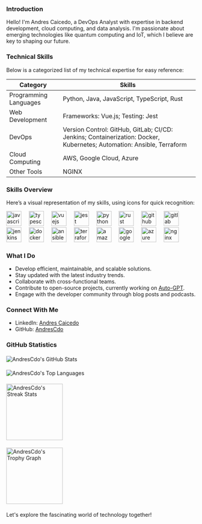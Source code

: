 ### Introduction
Hello! I'm Andres Caicedo, a DevOps Analyst with expertise in backend development, cloud computing, and data analysis. I'm passionate about emerging technologies like quantum computing and IoT, which I believe are key to shaping our future.

### Technical Skills
Below is a categorized list of my technical expertise for easy reference:

| Category               | Skills                                      |
|------------------------|---------------------------------------------|
| Programming Languages  | Python, Java, JavaScript, TypeScript, Rust  |
| Web Development        | Frameworks: Vue.js; Testing: Jest           |
| DevOps                 | Version Control: GitHub, GitLab; CI/CD: Jenkins; Containerization: Docker, Kubernetes; Automation: Ansible, Terraform |
| Cloud Computing        | AWS, Google Cloud, Azure                   |
| Other Tools            | NGINX                                       |

### Skills Overview
Here’s a visual representation of my skills, using icons for quick recognition:

<div align="left">
  <img src="https://cdn.jsdelivr.net/gh/devicons/devicon/icons/javascript/javascript-original.svg" height="40" alt="javascript logo"  />
  <img width="12" />
  <img src="https://cdn.jsdelivr.net/gh/devicons/devicon/icons/typescript/typescript-original.svg" height="40" alt="typescript logo"  />
  <img width="12" />
  <img src="https://cdn.jsdelivr.net/gh/devicons/devicon/icons/vuejs/vuejs-original.svg" height="40" alt="vuejs logo"  />
  <img width="12" />
  <img src="https://cdn.jsdelivr.net/gh/devicons/devicon/icons/jest/jest-plain.svg" height="40" alt="jest logo"  />
  <img width="12" />
  <img src="https://cdn.jsdelivr.net/gh/devicons/devicon/icons/python/python-original.svg" height="40" alt="python logo"  />
  <img width="12" />
  <img src="https://skillicons.dev/icons?i=rust" height="40" alt="rust logo"  />
  <img width="12" />
  <img src="https://skillicons.dev/icons?i=github" height="40" alt="github logo"  />
  <img width="12" />
  <img src="https://skillicons.dev/icons?i=gitlab" height="40" alt="gitlab logo"  />
  <img width="12" />
  <img src="https://skillicons.dev/icons?i=jenkins" height="40" alt="jenkins logo"  />
  <img width="12" />
  <img src="https://cdn.jsdelivr.net/gh/devicons/devicon/icons/docker/docker-original.svg" height="40" alt="docker logo"  />
  <img width="12" />
  <img src="https://cdn.jsdelivr.net/gh/devicons/devicon/icons/ansible/ansible-original.svg" height="40" alt="ansible logo"  />
  <img width="12" />
  <img src="https://cdn.jsdelivr.net/gh/devicons/devicon/icons/terraform/terraform-original.svg" height="40" alt="terraform logo"  />
  <img width="12" />
  <img src="https://skillicons.dev/icons?i=aws" height="40" alt="amazonwebservices logo"  />
  <img width="12" />
  <img src="https://cdn.jsdelivr.net/gh/devicons/devicon/icons/googlecloud/googlecloud-original.svg" height="40" alt="googlecloud logo"  />
  <img width="12" />
  <img src="https://skillicons.dev/icons?i=azure" height="40" alt="azure logo"  />
  <img width="12" />
  <img src="https://cdn.jsdelivr.net/gh/devicons/devicon/icons/nginx/nginx-original.svg" height="40" alt="nginx logo"  />
</div>


### What I Do
- Develop efficient, maintainable, and scalable solutions.
- Stay updated with the latest industry trends.
- Collaborate with cross-functional teams.
- Contribute to open-source projects, currently working on [Auto-GPT](https://github.com/Significant-Gravitas/Auto-GPT).
- Engage with the developer community through blog posts and podcasts.

### Connect With Me
- LinkedIn: [Andres Caicedo](https://linkedin.com/in/andrescdo)
- GitHub: [AndresCdo](https://github.com/AndresCdo)

### GitHub Statistics

<div style="display: flex; flex-wrap: wrap; justify-content: center; gap: 20px; margin: 20px 0;">
  <img src="https://github-readme-stats.vercel.app/api?username=AndresCdo&show_icons=true&theme=tokyonight" alt="AndresCdo's GitHub Stats" style="flex: 1 1 300px; max-width: 100%;"/>
  
  <img src="https://github-readme-stats.vercel.app/api/top-langs/?username=AndresCdo&layout=compact&theme=tokyonight" alt="AndresCdo's Top Languages" style="flex: 1 1 300px; max-width: 100%;"/>
  
  <img src="https://streak-stats.demolab.com?user=AndresCdo&locale=en&mode=daily&theme=dracula&hide_border=false&border_radius=5" alt="AndresCdo's Streak Stats" style="flex: 1 1 300px; max-width: 100%; height: 150px;"/>
  
  <img src="https://github-profile-trophy.vercel.app?username=AndresCdo&theme=dracula&column=-1&row=1&margin-w=8&margin-h=8&no-bg=false&no-frame=false&order=4" alt="AndresCdo's Trophy Graph" style="flex: 1 1 300px; max-width: 100%; height: 150px;"/>
</div>

Let's explore the fascinating world of technology together!

